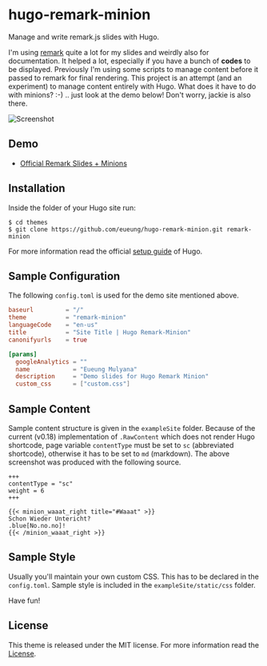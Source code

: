 # hugo-remark-minion
Manage and write remark.js slides with Hugo.

I'm using [remark](https://github.com/gnab/remark) quite a lot for my slides and weirdly also for documentation. It helped a lot, especially if you have a bunch of **codes** to be displayed. Previously I'm using some scripts to manage content before it passed to remark for final rendering. This project is an attempt (and an experiment) to manage content entirely with Hugo. What does it have to do with minions? :-) .. just look at the demo below! Don't worry, jackie is also there.

![Screenshot](https://raw.githubusercontent.com/eueung/hugo-remark-minion/master/images/screenshot.png)

## Demo

- [Official Remark Slides + Minions](//eueung.github.io/hugo-remark-minion/)

## Installation

Inside the folder of your Hugo site run:

    $ cd themes
    $ git clone https://github.com/eueung/hugo-remark-minion.git remark-minion

For more information read the official [setup guide](//gohugo.io/overview/installing/) of Hugo.

## Sample Configuration

The following `config.toml` is used for the demo site mentioned above.

```toml
baseurl         = "/"
theme           = "remark-minion"
languageCode    = "en-us"
title           = "Site Title | Hugo Remark-Minion"
canonifyurls    = true

[params]
  googleAnalytics = ""
  name            = "Eueung Mulyana"
  description     = "Demo slides for Hugo Remark Minion"
  custom_css      = ["custom.css"]
```

## Sample Content

Sample content structure is given in the `exampleSite` folder. Because of the current (v0.18) implementation of `.RawContent` which does not render Hugo shortcode, page variable `contentType` must be set to `sc` (abbreviated shortcode), otherwise it has to be set to `md` (markdown). The above screenshot was produced with the following source.

```
+++
contentType = "sc"
weight = 6
+++

{{< minion_waaat_right title="#Waaat" >}}
Schon Wieder Untericht?
.blue[No.no.no]!
{{< /minion_waaat_right >}}
```
## Sample Style

Usually you'll maintain your own custom CSS. This has to be declared in the `config.toml`. Sample style is included in the `exampleSite/static/css` folder.

Have fun!

## License

This theme is released under the MIT license. For more information read the [License](//github.com/eueung/hugo-remark-minion/blob/master/LICENSE.md).

